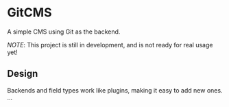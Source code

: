 GitCMS
======

A simple CMS using Git as the backend.

*NOTE*: This project is still in development, and is not ready for real usage yet!

Design
------

Backends and field types work like plugins, making it easy to add new ones.
...
